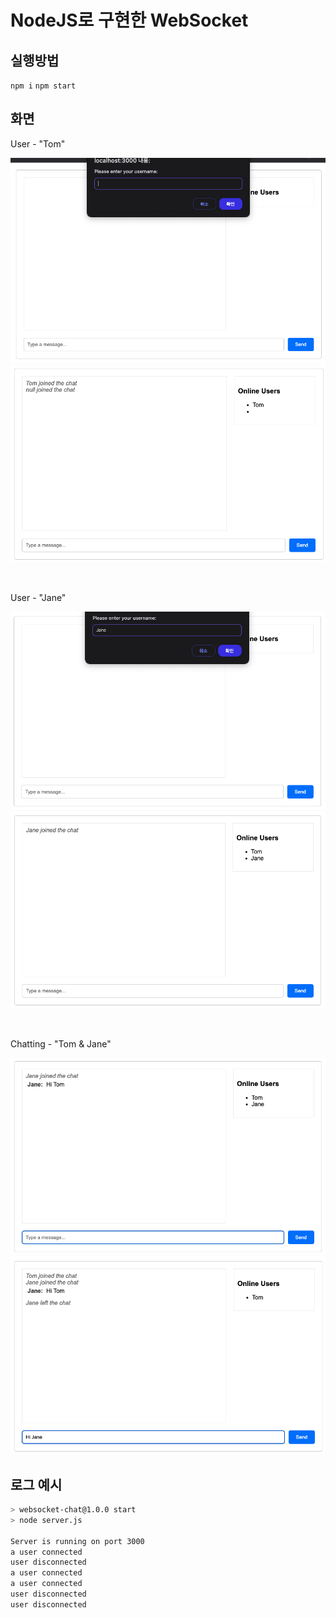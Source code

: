 # NodeJS로 구현한 WebSocket

## 실행방법
`npm i`
`npm start`

## 화면
User - "Tom"

![image.png](image/README-01.png)
![image.png](image/README-02.png)

<br/>

User - "Jane"

![image.png](image/README-03.png)
![image.png](image/README-04.png)

<br/>

Chatting - "Tom & Jane"

![image.png](image/README-05.png)
![image.png](image/README-06.png)

## 로그 예시
```bash
> websocket-chat@1.0.0 start
> node server.js

Server is running on port 3000
a user connected
user disconnected
a user connected
a user connected
user disconnected
user disconnected
```